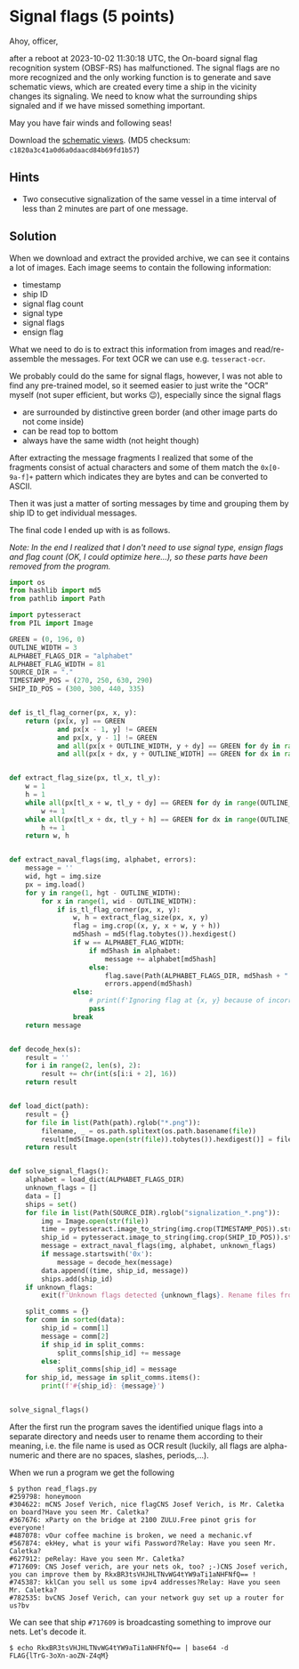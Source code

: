 # Signal flags (5 points)

Ahoy, officer,

after a reboot at 2023-10-02 11:30:18 UTC, the On-board signal flag recognition system (OBSF-RS) has malfunctioned. The
signal flags are no more recognized and the only working function is to generate and save schematic views, which are
created every time a ship in the vicinity changes its signaling. We need to know what the surrounding ships signaled and
if we have missed something important.

May you have fair winds and following seas!

Download the [schematic views](signal_flags.zip).
(MD5 checksum: `c1820a3c41a0d6a0daacd84b69fd1b57`)

## Hints

* Two consecutive signalization of the same vessel in a time interval of less than 2 minutes are part of one message.

## Solution

When we download and extract the provided archive, we can see it contains a lot of images. Each image seems to contain
the following information:

* timestamp
* ship ID
* signal flag count
* signal type
* signal flags
* ensign flag

What we need to do is to extract this information from images and read/re-assemble the messages. For text OCR we can use
e.g. `tesseract-ocr`.

We probably could do the same for signal flags, however, I was not able to find any pre-trained model, so it seemed
easier to just write the "OCR" myself (not super efficient, but works :wink:), especially since the signal flags

* are surrounded by distinctive green border (and other image parts do not come inside)
* can be read top to bottom
* always have the same width (not height though)

After extracting the message fragments I realized that some of the fragments consist of actual characters and some of
them match the `0x[0-9a-f]+` pattern which indicates they are bytes and can be converted to ASCII.

Then it was just a matter of sorting messages by time and grouping them by ship ID to get individual messages.

The final code I ended up with is as follows.

_Note: In the end I realized that I don't need to use signal type, ensign flags and flag count (OK, I could optimize
here...), so these parts have been removed from the program._

```python
import os
from hashlib import md5
from pathlib import Path

import pytesseract
from PIL import Image

GREEN = (0, 196, 0)
OUTLINE_WIDTH = 3
ALPHABET_FLAGS_DIR = "alphabet"
ALPHABET_FLAG_WIDTH = 81
SOURCE_DIR = "."
TIMESTAMP_POS = (270, 250, 630, 290)
SHIP_ID_POS = (300, 300, 440, 335)


def is_tl_flag_corner(px, x, y):
    return (px[x, y] == GREEN
            and px[x - 1, y] != GREEN
            and px[x, y - 1] != GREEN
            and all(px[x + OUTLINE_WIDTH, y + dy] == GREEN for dy in range(OUTLINE_WIDTH))
            and all(px[x + dx, y + OUTLINE_WIDTH] == GREEN for dx in range(OUTLINE_WIDTH)))


def extract_flag_size(px, tl_x, tl_y):
    w = 1
    h = 1
    while all(px[tl_x + w, tl_y + dy] == GREEN for dy in range(OUTLINE_WIDTH)):
        w += 1
    while all(px[tl_x + dx, tl_y + h] == GREEN for dx in range(OUTLINE_WIDTH)):
        h += 1
    return w, h


def extract_naval_flags(img, alphabet, errors):
    message = ''
    wid, hgt = img.size
    px = img.load()
    for y in range(1, hgt - OUTLINE_WIDTH):
        for x in range(1, wid - OUTLINE_WIDTH):
            if is_tl_flag_corner(px, x, y):
                w, h = extract_flag_size(px, x, y)
                flag = img.crop((x, y, x + w, y + h))
                md5hash = md5(flag.tobytes()).hexdigest()
                if w == ALPHABET_FLAG_WIDTH:
                    if md5hash in alphabet:
                        message += alphabet[md5hash]
                    else:
                        flag.save(Path(ALPHABET_FLAGS_DIR, md5hash + ".png"))
                        errors.append(md5hash)
                else:
                    # print(f'Ignoring flag at {x, y} because of incorrect size ({w}x{h})')
                    pass
                break
    return message


def decode_hex(s):
    result = ''
    for i in range(2, len(s), 2):
        result += chr(int(s[i:i + 2], 16))
    return result


def load_dict(path):
    result = {}
    for file in list(Path(path).rglob("*.png")):
        filename, _ = os.path.splitext(os.path.basename(file))
        result[md5(Image.open(str(file)).tobytes()).hexdigest()] = filename
    return result


def solve_signal_flags():
    alphabet = load_dict(ALPHABET_FLAGS_DIR)
    unknown_flags = []
    data = []
    ships = set()
    for file in list(Path(SOURCE_DIR).rglob("signalization_*.png")):
        img = Image.open(str(file))
        time = pytesseract.image_to_string(img.crop(TIMESTAMP_POS)).strip()
        ship_id = pytesseract.image_to_string(img.crop(SHIP_ID_POS)).strip()
        message = extract_naval_flags(img, alphabet, unknown_flags)
        if message.startswith('0x'):
            message = decode_hex(message)
        data.append((time, ship_id, message))
        ships.add(ship_id)
    if unknown_flags:
        exit(f'Unknown flags detected {unknown_flags}. Rename files from hashes to actual names and re-run')

    split_comms = {}
    for comm in sorted(data):
        ship_id = comm[1]
        message = comm[2]
        if ship_id in split_comms:
            split_comms[ship_id] += message
        else:
            split_comms[ship_id] = message
    for ship_id, message in split_comms.items():
        print(f'#{ship_id}: {message}')


solve_signal_flags()
```

After the first run the program saves the identified unique flags into a separate directory and needs user to rename
them according to their meaning, i.e. the file name is used as OCR result (luckily, all flags are alpha-numeric and
there are no spaces, slashes, periods,...).

When we run a program we get the following

```console
$ python read_flags.py
#259798: honeymoon
#304622: mCNS Josef Verich, nice flagCNS Josef Verich, is Mr. Caletka on board?Have you seen Mr. Caletka?
#367676: xParty on the bridge at 2100 ZULU.Free pinot gris for everyone!
#487078: vOur coffee machine is broken, we need a mechanic.vf
#567874: ekHey, what is your wifi Password?Relay: Have you seen Mr. Caletka?
#627912: peRelay: Have you seen Mr. Caletka?
#717609: CNS Josef verich, are your nets ok, too? ;-)CNS Josef verich, you can improve them by RkxBR3tsVHJHLTNvWG4tYW9aTi1aNHFNfQ== !
#745387: kklCan you sell us some ipv4 addresses?Relay: Have you seen Mr. Caletka?
#782535: bvCNS Josef Verich, can your network guy set up a router for us?bv
```

We can see that ship `#717609` is broadcasting something to improve our nets. Let's decode it.

```console
$ echo RkxBR3tsVHJHLTNvWG4tYW9aTi1aNHFNfQ== | base64 -d
FLAG{lTrG-3oXn-aoZN-Z4qM}
```
